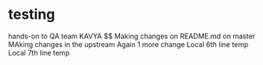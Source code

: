 # testing
hands-on to QA team
KAVYA $$ Making changes on README.md on master 
MAking changes in the upstream 
Again 1 more change
Local 6th line temp
Local 7th line temp


